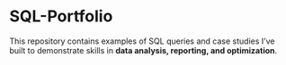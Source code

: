 # SQL-Portfolio
This repository contains examples of SQL queries and case studies I’ve built to demonstrate skills in **data analysis, reporting, and optimization**.
